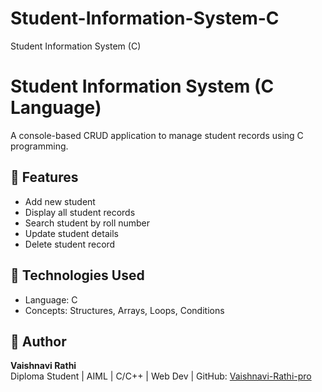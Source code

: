 # Student-Information-System-C
Student Information System (C)

# Student Information System (C Language)

A console-based CRUD application to manage student records using C programming.

## 🔧 Features

- Add new student
- Display all student records
- Search student by roll number
- Update student details
- Delete student record

## 📌 Technologies Used

- Language: C
- Concepts: Structures, Arrays, Loops, Conditions


## 📁 Author

**Vaishnavi Rathi**  
Diploma Student | AIML | C/C++ | Web Dev |
GitHub: [Vaishnavi-Rathi-pro](https://github.com/Vaishnavi-Rathi-pro)




